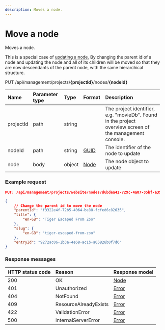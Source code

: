 ```yaml
---
description: Moves a node.
---
```

# Move a node

Moves a node.

This is a special case of [updating a node.](update-a-node.md) By changing the parent id of a node and updating the node and all of its children will be moved so that they are now descendants of the parent node, with the same hierarchical structure.

<span class="label label--post">PUT</span> /api/management/projects/**{projectId}**/nodes/**{nodeId}**

| Name | Parameter type | Type | Format | Description |
| :- | :- | :- | :- | :- |
| projectId | path | string |  | The project identifier, e.g. "movieDb". Found in the project overview screen of the management console. |
| nodeId | path | string | [GUID](https://docs.microsoft.com/en-us/dotnet/api/system.guid) | The identifier of the node to update |
| node | body | object | [Node](/model/node.md) | The node object to update |

### Example request

```json
PUT: /api/management/projects/website/nodes/d6bdea41-729c-4a07-85bf-a392aa0afc2b

{
    // Change the parent id to move the node
    "parentId": "f3322e4f-72b5-4064-be88-fcfed6c82635",
    "title": {
        "en-GB": "Tiger Escaped From Zoo"
    },
    "slug": {
        "en-GB": "tiger-escaped-from-zoo"
    },
    "entryId": "9272ac06-1b3a-4e68-ac1b-a05828b0f7d6"
}
```

### Response messages

| HTTP status code | Reason                | Response model                   |
|:-----------------|:----------------------|:---------------------------------|
| 200              | OK                    | [Node](/model/node.md)           |
| 401              | Unauthorized          | [Error](/key-concepts/errors.md) |
| 404              | NotFound              | [Error](/key-concepts/errors.md) |
| 409              | ResourceAlreadyExists | [Error](/key-concepts/errors.md) |
| 422              | ValidationError       | [Error](/key-concepts/errors.md) |
| 500              | InternalServerError   | [Error](/key-concepts/errors.md) |

